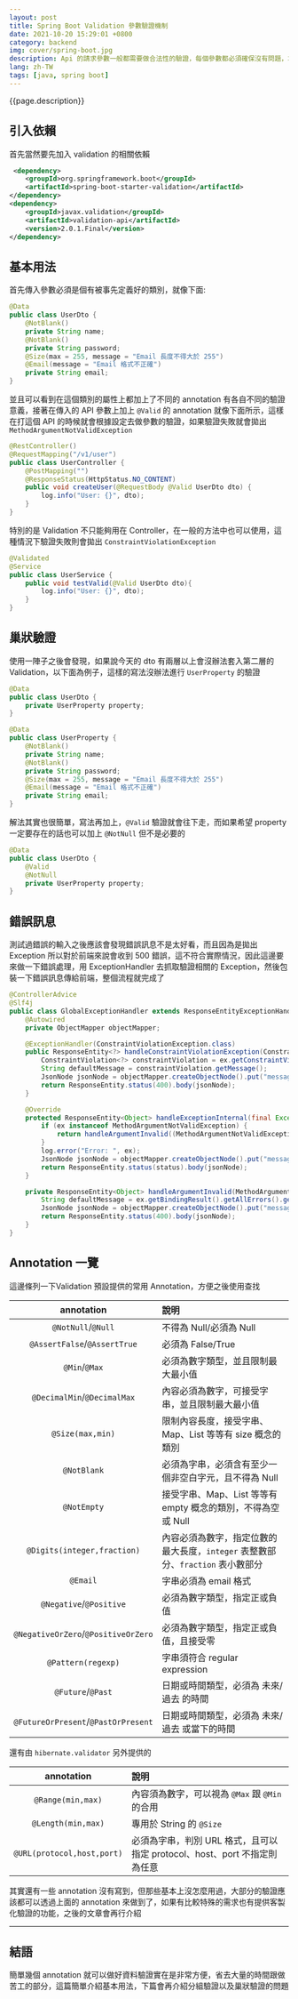 ```yaml
---
layout: post
title: Spring Boot Validation 參數驗證機制
date: 2021-10-20 15:29:01 +0800
category: backend
img: cover/spring-boot.jpg
description: Api 的請求參數一般都需要做合法性的驗證，每個參數都必須確保沒有問題，才不會導致有預期外的資料出現，導致系統發生不可預期的結果，Spring boot 強大的生態下 Validation 的機制自然是有好好地包含在其中了，只要善用各種 Annotation 就可以簡單做到參數驗證，還可以客製化錯誤訊息，下面就簡單介紹下用法
lang: zh-TW
tags: [java, spring boot]
---
```


{{page.description}}

## 引入依賴
首先當然要先加入 validation 的相關依賴

```xml
 <dependency>
    <groupId>org.springframework.boot</groupId>
    <artifactId>spring-boot-starter-validation</artifactId>
</dependency>
<dependency>
    <groupId>javax.validation</groupId>
    <artifactId>validation-api</artifactId>
    <version>2.0.1.Final</version>
</dependency>
```

## 基本用法
首先傳入參數必須是個有被事先定義好的類別，就像下面:

```java
@Data
public class UserDto {
    @NotBlank()
    private String name;
    @NotBlank()
    private String password;
    @Size(max = 255, message = "Email 長度不得大於 255")
    @Email(message = "Email 格式不正確")
    private String email;
}
```

並且可以看到在這個類別的屬性上都加上了不同的 annotation 有各自不同的驗證意義，接著在傳入的 API 參數上加上 `@Valid` 的 annotation 就像下面所示，這樣在打這個 API 的時候就會根據設定去做參數的驗證，如果驗證失敗就會拋出 `MethodArgumentNotValidException`

```java
@RestController()
@RequestMapping("/v1/user")
public class UserController {
    @PostMapping("")
    @ResponseStatus(HttpStatus.NO_CONTENT)
    public void createUser(@RequestBody @Valid UserDto dto) {
        log.info("User: {}", dto);
    }
}
```

特別的是 Validation 不只能夠用在 Controller，在一般的方法中也可以使用，這種情況下驗證失敗則會拋出 `ConstraintViolationException`

```java
@Validated
@Service
public class UserService {
    public void testValid(@Valid UserDto dto){
        log.info("User: {}", dto);
    }
}
```

## 巢狀驗證
使用一陣子之後會發現，如果說今天的 dto 有兩層以上會沒辦法套入第二層的 Validation，以下面為例子，這樣的寫法沒辦法進行 `UserProperty` 的驗證

```java
@Data
public class UserDto {
    private UserProperty property;
}

@Data
public class UserProperty {
    @NotBlank()
    private String name;
    @NotBlank()
    private String password;
    @Size(max = 255, message = "Email 長度不得大於 255")
    @Email(message = "Email 格式不正確")
    private String email;
}
```

解法其實也很簡單，寫法再加上，`@Valid` 驗證就會往下走，而如果希望 property 一定要存在的話也可以加上 `@NotNull` 但不是必要的

```java
@Data
public class UserDto {
    @Valid
    @NotNull
    private UserProperty property;
}
```

## 錯誤訊息
測試過錯誤的輸入之後應該會發現錯誤訊息不是太好看，而且因為是拋出 Exception 所以對於前端來說會收到 500 錯誤，這不符合實際情況，因此這邊要來做一下錯誤處理，用 ExceptionHandler 去抓取驗證相關的 Exception，然後包裝一下錯誤訊息傳給前端，整個流程就完成了

```java
@ControllerAdvice
@Slf4j
public class GlobalExceptionHandler extends ResponseEntityExceptionHandler {
    @Autowired
    private ObjectMapper objectMapper;

    @ExceptionHandler(ConstraintViolationException.class)
    public ResponseEntity<?> handleConstraintViolationException(ConstraintViolationException ex) {
        ConstraintViolation<?> constraintViolation = ex.getConstraintViolations().iterator().next();
        String defaultMessage = constraintViolation.getMessage();
        JsonNode jsonNode = objectMapper.createObjectNode().put("message", defaultMessage);
        return ResponseEntity.status(400).body(jsonNode);
    }

    @Override
    protected ResponseEntity<Object> handleExceptionInternal(final Exception ex, final Object body, final HttpHeaders headers, final HttpStatus status, final WebRequest request) {
        if (ex instanceof MethodArgumentNotValidException) {
            return handleArgumentInvalid((MethodArgumentNotValidException) ex);
        }
        log.error("Error: ", ex);
        JsonNode jsonNode = objectMapper.createObjectNode().put("message", ex.getLocalizedMessage());
        return ResponseEntity.status(status).body(jsonNode);
    }

    private ResponseEntity<Object> handleArgumentInvalid(MethodArgumentNotValidException ex) {
        String defaultMessage = ex.getBindingResult().getAllErrors().get(0).getDefaultMessage();
        JsonNode jsonNode = objectMapper.createObjectNode().put("message", defaultMessage);
        return ResponseEntity.status(400).body(jsonNode);
    }
}
```

## Annotation 一覽
這邊條列一下Validation 預設提供的常用 Annotation，方便之後使用查找

|             annotation              | 說明                                                                            |
| :---------------------------------: | :------------------------------------------------------------------------------ |
|         `@NotNull`/`@Null`          | 不得為 Null/必須為 Null                                                         |
|    `@AssertFalse`/`@AssertTrue`     | 必須為 False/True                                                               |
|            `@Min`/`@Max`            | 必須為數字類型，並且限制最大最小值                                              |
|     `@DecimalMin`/`@DecimalMax`     | 內容必須為數字，可接受字串，並且限制最大最小值                                  |
|          `@Size(max,min)`           | 限制內容長度，接受字串、Map、List 等等有 size 概念的類別                        |
|             `@NotBlank`             | 必須為字串，必須含有至少一個非空白字元，且不得為 Null                           |
|             `@NotEmpty`             | 接受字串、Map、List 等等有 empty 概念的類別，不得為空或 Null                    |
|     `@Digits(integer,fraction)`     | 內容必須為數字，指定位數的最大長度，`integer` 表整數部分、`fraction` 表小數部分 |
|              `@Email`               | 字串必須為 email 格式                                                           |
|       `@Negative`/`@Positive`       | 必須為數字類型，指定正或負值                                                    |
| `@NegativeOrZero`/`@PositiveOrZero` | 必須為數字類型，指定正或負值，且接受零                                          |
|         `@Pattern(regexp)`          | 字串須符合 regular expression                                                   |
|          `@Future`/`@Past`          | 日期或時間類型，必須為 未來/過去 的時間                                         |
| `@FutureOrPresent`/`@PastOrPresent` | 日期或時間類型，必須為 未來/過去 或當下的時間                                   |

還有由 `hibernate.validator` 另外提供的

|         annotation         | 說明                                                                      |
| :------------------------: | :------------------------------------------------------------------------ |
|     `@Range(min,max)`      | 內容須為數字，可以視為 `@Max` 跟 `@Min` 的合用                            |
|     `@Length(min,max)`     | 專用於 String 的 `@Size`                                                  |
| `@URL(protocol,host,port)` | 必須為字串，判別 URL 格式，且可以指定 protocol、host、port 不指定則為任意 |


其實還有一些 annotation 沒有寫到，但那些基本上沒怎麼用過，大部分的驗證應該都可以透過上面的 annotation 來做到了，如果有比較特殊的需求也有提供客製化驗證的功能，之後的文章會再行介紹

---
## 結語
簡單幾個 annotation 就可以做好資料驗證實在是非常方便，省去大量的時間跟做苦工的部分，這篇簡單介紹基本用法，下篇會再介紹分組驗證以及巢狀驗證的問題
